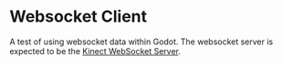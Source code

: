 # Websocket Client

A test of using websocket data within Godot. The websocket server is expected to be the [Kinect WebSocket Server](https://github.com/Devilly/kinect-websocket-server).